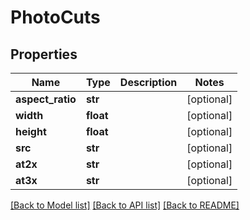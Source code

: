 # PhotoCuts

## Properties
Name | Type | Description | Notes
------------ | ------------- | ------------- | -------------
**aspect_ratio** | **str** |  | [optional] 
**width** | **float** |  | [optional] 
**height** | **float** |  | [optional] 
**src** | **str** |  | [optional] 
**at2x** | **str** |  | [optional] 
**at3x** | **str** |  | [optional] 

[[Back to Model list]](../README.md#documentation-for-models) [[Back to API list]](../README.md#documentation-for-api-endpoints) [[Back to README]](../README.md)


